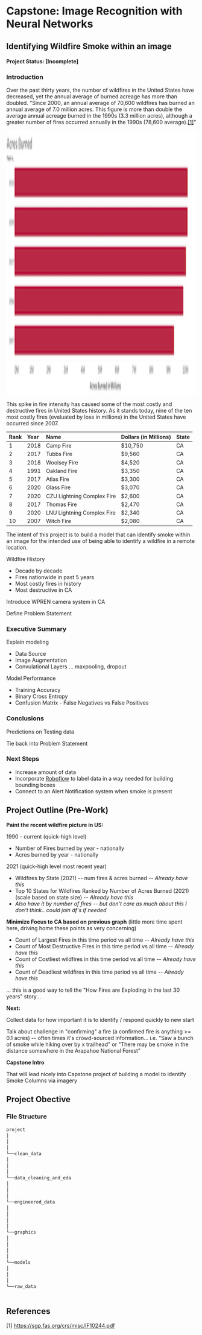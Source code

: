 # Capstone: Image Recognition with Neural Networks

## Identifying Wildfire Smoke within an image

#### Project Status: [Incomplete]


### Introduction

Over the past thirty years, the number of wildfires in the United States have decreased, yet the annual average of burned acreage has more than doubled. "Since 2000, an annual average of 70,600 wildfires has burned an annual average of 7.0 million acres. This figure is more than double the average annual acreage burned in the 1990s (3.3 million acres), although a greater number of fires occurred  annually in the 1990s (78,600 average).[[1]](#1)" 

<img src="./acres_burned.png" width="700" height="700">

This spike in fire intensity has caused some of the most costly and destructive fires in United States history. As it stands today, nine of the ten most costly fires (evaluated by loss in millions) in the United States have occurred since 2007.

| Rank | Year | Name | Dollars (in Millions) | State |
| :--- | :--- | :--- | :--- | :--- |
| 1 | 2018 | Camp Fire | \$10,750 | CA |
| 2 | 2017 | Tubbs Fire | \$9,560 | CA |
| 3 | 2018 | Woolsey Fire | \$4,520 | CA |
| 4 | 1991 | Oakland Fire | \$3,350 | CA |
| 5 | 2017 | Atlas Fire | \$3,300 | CA |
| 6 | 2020 | Glass Fire | \$3,070 | CA |
| 7 | 2020 | CZU Lightning Complex Fire | \$2,600	 | CA |
| 8 | 2017 | Thomas Fire | \$2,470 | CA |
| 9 | 2020 | LNU Lightning Complex Fire | \$2,340 | CA |
| 10 | 2007 | Witch Fire | \$2,080 | CA |










The intent of this project is to build a model that can identify smoke within an image for the intended use of being able to identify a wildfire in a remote location.







Wildfire History
- Decade by decade
- Fires nationwide in past 5 years
- Most costly fires in history
- Most destructive in CA

Introduce WPREN camera system in CA

Define Problem Statement


### Executive Summary

Explain modeling
- Data Source
- Image Augmentation
- Convulational Layers ... maxpooling, dropout

Model Performance
- Training Accuracy
- Binary Cross Entropy
- Confusion Matrix - False Negatives vs False Positives


### Conclusions

Predictions on Testing data

Tie back into Problem Statement


### Next Steps

- Increase amount of data
- Incorporate [Roboflow](https://roboflow.com/) to label data in a way needed for building bounding boxes
- Connect to an Alert Notification system when smoke is present




## Project Outline (Pre-Work)

**Paint the recent wildfire picture in US:**

1990 - current (quick-high level)
- Number of Fires burned by year - nationally
- Acres burned by year - nationally

2021 (quick-high level most recent year)
- Wildfires by State (2021) -- num fires & acres burned -- *Already have this*
- Top 10 States for Wildfires Ranked by Number of Acres Burned (2021) (scale based on state size) -- *Already have this*
- *Also have it by number of fires -- but don't care as much about this I don't think.. could join df's if needed*

**Minimize Focus to CA based on previous graph** (little more time spent here, driving home these points as very concerning)
- Count of Largest Fires in this time period vs all time -- *Already have this*
- Count of Most Destructive Fires in this time period vs all time -- *Already have this*
- Count of Costliest wildfires in this time period vs all time -- *Already have this*
- Count of Deadliest wildfires in this time period vs all time -- *Already have this*

... this is a good way to tell the "How Fires are Exploding in the last 30 years" story...

**Next:**

Collect data for how important it is to identify / respond quickly to new start

Talk about challenge in "confirming" a fire (a confirmed fire is anything >= 0.1 acres) -- often times it's crowd-sourced information... i.e. "Saw a bunch of smoke while hiking over by x trailhead" or "There may be smoke in the distance somewhere in the Arapahoe National Forest"

**Capstone Intro**

That will lead nicely into Capstone project of building a model to identify Smoke Columns via imagery


## Project Obective


### File Structure
```
project
│   
│
│
└──clean_data
│     
│         
│   
└──data_cleaning_and_eda
│    
│  
│
└──engineered_data
│     
│
│
│
└──graphics
│     
│      
│    
│          
└──models
│     
│  
│ 
└──raw_data
      

```


## References
<a id="1">[1]</a> 
https://sgp.fas.org/crs/misc/IF10244.pdf

